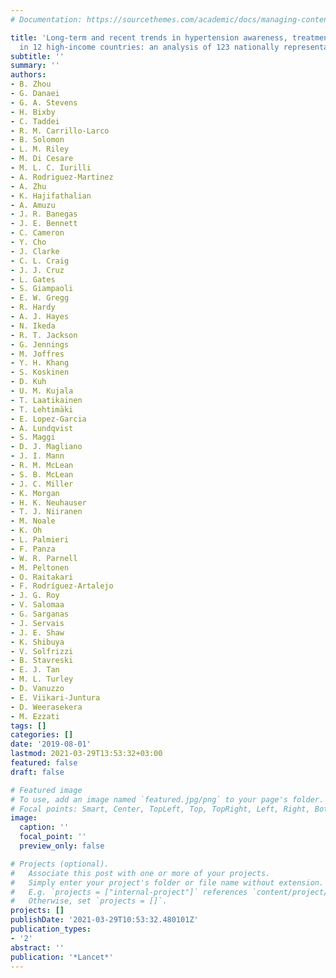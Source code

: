 ```yaml
---
# Documentation: https://sourcethemes.com/academic/docs/managing-content/

title: 'Long-term and recent trends in hypertension awareness, treatment, and control
  in 12 high-income countries: an analysis of 123 nationally representative surveys'
subtitle: ''
summary: ''
authors:
- B. Zhou
- G. Danaei
- G. A. Stevens
- H. Bixby
- C. Taddei
- R. M. Carrillo-Larco
- B. Solomon
- L. M. Riley
- M. Di Cesare
- M. L. C. Iurilli
- A. Rodriguez-Martinez
- A. Zhu
- K. Hajifathalian
- A. Amuzu
- J. R. Banegas
- J. E. Bennett
- C. Cameron
- Y. Cho
- J. Clarke
- C. L. Craig
- J. J. Cruz
- L. Gates
- S. Giampaoli
- E. W. Gregg
- R. Hardy
- A. J. Hayes
- N. Ikeda
- R. T. Jackson
- G. Jennings
- M. Joffres
- Y. H. Khang
- S. Koskinen
- D. Kuh
- U. M. Kujala
- T. Laatikainen
- T. Lehtimäki
- E. Lopez-Garcia
- A. Lundqvist
- S. Maggi
- D. J. Magliano
- J. I. Mann
- R. M. McLean
- S. B. McLean
- J. C. Miller
- K. Morgan
- H. K. Neuhauser
- T. J. Niiranen
- M. Noale
- K. Oh
- L. Palmieri
- F. Panza
- W. R. Parnell
- M. Peltonen
- O. Raitakari
- F. Rodríguez-Artalejo
- J. G. Roy
- V. Salomaa
- G. Sarganas
- J. Servais
- J. E. Shaw
- K. Shibuya
- V. Solfrizzi
- B. Stavreski
- E. J. Tan
- M. L. Turley
- D. Vanuzzo
- E. Viikari-Juntura
- D. Weerasekera
- M. Ezzati
tags: []
categories: []
date: '2019-08-01'
lastmod: 2021-03-29T13:53:32+03:00
featured: false
draft: false

# Featured image
# To use, add an image named `featured.jpg/png` to your page's folder.
# Focal points: Smart, Center, TopLeft, Top, TopRight, Left, Right, BottomLeft, Bottom, BottomRight.
image:
  caption: ''
  focal_point: ''
  preview_only: false

# Projects (optional).
#   Associate this post with one or more of your projects.
#   Simply enter your project's folder or file name without extension.
#   E.g. `projects = ["internal-project"]` references `content/project/deep-learning/index.md`.
#   Otherwise, set `projects = []`.
projects: []
publishDate: '2021-03-29T10:53:32.480101Z'
publication_types:
- '2'
abstract: ''
publication: '*Lancet*'
---
```

